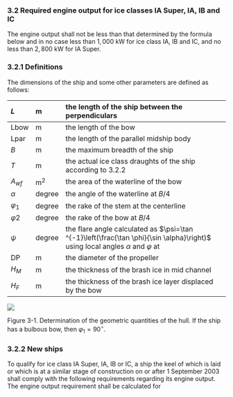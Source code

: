 ### 3.2 Required engine output for ice classes IA Super, IA, IB and IC

The engine output shall not be less than that determined by the formula below and in no case less than $1,000 \mathrm{~kW}$ for ice class IA, IB and IC, and no less than $2,800 \mathrm{~kW}$ for IA Super.

### 3.2.1 Definitions

The dimensions of the ship and some other parameters are defined as follows:

| $L$ | m | the length of the ship between the perpendiculars |
| :--- | :--- | :--- |
| Lbow | m | the length of the bow |
| Lpar | m | the length of the parallel midship body |
| $B$ | m | the maximum breadth of the ship |
| $T$ | m | the actual ice class draughts of the ship according to 3.2.2 |
| $A_{w f}$ | $\mathrm{m}^{2}$ | the area of the waterline of the bow |
| $\alpha$ | degree | the angle of the waterline at $B / 4$ |
| $\varphi_{1}$ | degree | the rake of the stem at the centerline |
| $\varphi 2$ | degree | the rake of the bow at $B / 4$ |
| $\psi$ | degree | the flare angle calculated as $\psi=\tan ^{-1}\left(\frac{\tan \phi}{\sin \alpha}\right)$ using local angles $\alpha$ and $\varphi$ at |
| DP | m | the diameter of the propeller |
| $H_{M}$ | m | the thickness of the brash ice in mid channel |
| $H_{F}$ | m | the thickness of the brash ice layer displaced by the bow |

![](https://cdn.mathpix.com/cropped/2025_07_16_40b1642b68c763005c15g-1.jpg?height=789&width=1603&top_left_y=1490&top_left_x=198)

Figure 3-1. Determination of the geometric quantities of the hull. If the ship has a bulbous bow, then $\varphi_{1}=90^{\circ}$.

### 3.2.2 New ships

To qualify for ice class IA Super, IA, IB or IC, a ship the keel of which is laid or which is at a similar stage of construction on or after 1 September 2003 shall comply with the following requirements regarding its engine output. The engine output requirement shall be calculated for

